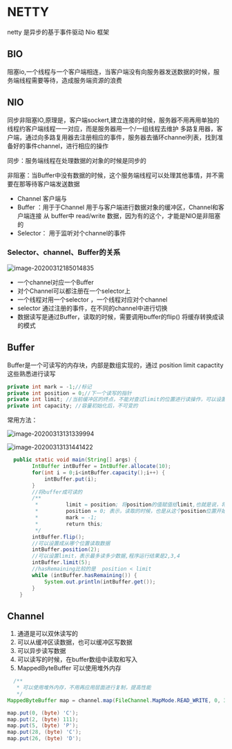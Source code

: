 # NETTY

netty 是异步的基于事件驱动 Nio 框架



## BIO

阻塞io,一个线程与一个客户端相连，当客户端没有向服务器发送数据的时候，服务端线程需要等待，造成服务端资源的浪费



## NIO

同步非阻塞IO,原理是，客户端sockert,建立连接的时候，服务器不用再用单独的线程约客户端线程一一对应，而是服务器用一个/一组线程去维护 多路复用器，客户端，通过向多路复用器去注册相应的事件，服务器去循环channel列表，找到准备好的事件channel，进行相应的操作

同步：服务端线程在处理数据的对象的时候是同步的

非阻塞：当Buffer中没有数据的时候，这个服务端线程可以处理其他事情，并不需要在那等待客户端发送数据

* Channel 客户端与
* Buffer ：用于于Channel 用于与客户端进行数据对象的缓冲区，Channel和客户端连接  从 buffer中 read/write 数据，因为有的这个，才能是NIO是非阻塞的 
* Selector： 用于监听对个channel的事件

### Selector、channel、Buffer的关系

![image-20200312185014835](E:\develop\study_md\NETTY.assets\image-20200312185014835.png)

* 一个channel对应一个Buffer
* 对个Channel可以都注册在一个selector上
* 一个线程对用一个selector ，一个线程对应对个channel
* selector 通过注册的事件，在不同的channel中进行切换
* 数据读写是通过Buffer，读取的时候，需要调用buffer的flip() 将缓存转换成读的模式

## Buffer

Buffer是一个可读写的内存块，内部是数组实现的，通过 position limit capactity 这些熟悉进行读写



```java
private int mark = -1;//标记
private int position = 0;//下一个读写的指针
private int limit; //当前缓冲区的终点，不能对查过limit的位置进行读操作，可以设置limit
private int capacity; //容量初始化后，不可变的
```

常用方法：

![image-20200313131339994](E:\develop\study_md\NETTY.assets\image-20200313131339994.png)

![image-20200313131441422](E:\develop\study_md\NETTY.assets\image-20200313131441422.png)

``` java
  public static void main(String[] args) {
        IntBuffer intBuffer = IntBuffer.allocate(10);
        for(int i = 0;i<intBuffer.capacity();i++) {
            intBuffer.put(i);
        }
        //将buffer成可读的
        /**
         *         limit = position; 将position的值赋值给limit,也就是说，将写到哪的指针给limit，以后再读取的时候，不能超过limit
         *         position = 0; 表示，读取的时候，也是从这个position位置开始读取，flip以后，也就是设置成从0开始读取
         *         mark = -1;
         *         return this;
         */
        intBuffer.flip();
        //可以设置成从哪个位置读取数据
        intBuffer.position(2);
        //可以设置limit，表示最多读多少数据,程序运行结果是2,3,4
        intBuffer.limit(5);
        //hasRemaining比较的是  position < limit
        while (intBuffer.hasRemaining()) {
            System.out.println(intBuffer.get());
        }
    }
```



## Channel

1. 通道是可以双休读写的
2. 可以从缓冲区读数据，也可以缓冲区写数据
3. 可以异步读写数据
4. 可以读写的时候，在buffer数组中读取和写入
5. MappedByteBuffer 可以使用堆外内存



```java
  /**
   * 可以使用堆外内存，不用再应用层面进行复制，提高性能
   */
MappedByteBuffer map = channel.map(FileChannel.MapMode.READ_WRITE, 0, 30);

map.put(0, (byte) 'C');
map.put(2, (byte) 111);
map.put(5, (byte) 'P');
map.put(28, (byte) 'C');
map.put(26, (byte) 'D');
```